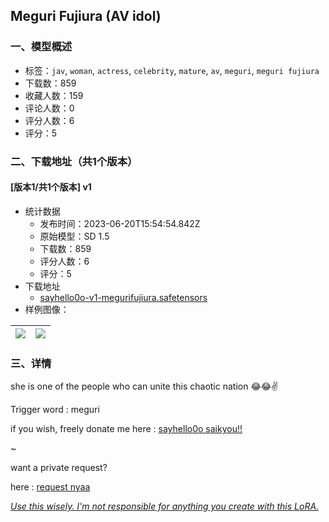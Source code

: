 ## Meguri Fujiura (AV idol)
### 一、模型概述

- 标签：`jav`, `woman`, `actress`, `celebrity`, `mature`, `av`, `meguri`, `meguri fujiura`
- 下载数：859
- 收藏人数：159
- 评论人数：0
- 评分人数：6
- 评分：5

### 二、下载地址（共1个版本）

#### [版本1/共1个版本] v1

- 统计数据
  - 发布时间：2023-06-20T15:54:54.842Z
  - 原始模型：SD 1.5
  - 下载数：859
  - 评分人数：6
  - 评分：5
- 下载地址
  - [sayhello0o-v1-megurifujiura.safetensors](https://civitai.com/api/download/models/70221)
- 样例图像：

| <img src="https://image.civitai.com/xG1nkqKTMzGDvpLrqFT7WA/7095569c-ac67-434c-9399-d37ef5477db3/width=450/1217199.jpeg" /> | <img src="https://image.civitai.com/xG1nkqKTMzGDvpLrqFT7WA/8d9cfd09-aee7-4639-9b6a-fea3677868ae/width=450/1217200.jpeg" /> |
| ---- | ---- |


### 三、详情
<p>she is one of the people who can unite this chaotic nation 😂😂✌️</p><p></p><p></p><p>Trigger word : meguri</p><p></p><p></p><p></p><p>if you wish, freely donate me here : <a target="_blank" rel="ugc" href="https://sociabuzz.com/sayhello0o/tribe">sayhello0o saikyou!!</a></p><p></p><p></p><p></p><p>~</p><p>want a private request?</p><p>here : <a target="_blank" rel="ugc" href="https://rentry.co/sayhello0orequest">request nyaa</a></p><p></p><p></p><p><em><u>Use this wisely. I'm not responsible for anything you create with this LoRA.</u></em></p>